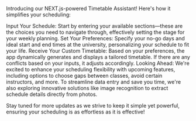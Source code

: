 

Introducing our NEXT.js-powered Timetable Assistant! Here's how it simplifies your scheduling:

Input Your Schedule: Start by entering your available sections—these are the choices you need to navigate through, effectively setting the stage for your weekly planning.
Set Your Preferences: Specify your no-go days and ideal start and end times at the university, personalizing your schedule to fit your life.
Receive Your Custom Timetable: Based on your preferences, the app dynamically generates and displays a tailored timetable. If there are any conflicts based on your inputs, it adjusts accordingly.
Looking Ahead: We're excited to enhance your scheduling flexibility with upcoming features, including options to choose gaps between classes, avoid certain instructors, and more. To streamline data entry and save you time, we're also exploring innovative solutions like image recognition to extract schedule details directly from photos.

Stay tuned for more updates as we strive to keep it simple yet powerful, ensuring your scheduling is as effortless as it is effective!

